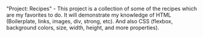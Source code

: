 "Project: Recipes" -
This project is a collection of some of the recipes which are my favorites to do.
It will demonstrate my knowledge of HTML (Boilerplate, links, images, div, strong, etc).
And also CSS (flexbox, background colors, size, width, height, and more properties).
